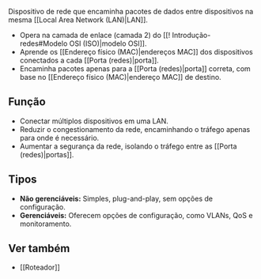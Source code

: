 Dispositivo de rede que encaminha pacotes de dados entre dispositivos na mesma [[Local Area Network (LAN)|LAN]].
*   Opera na camada de enlace (camada 2) do [[! Introdução-redes#Modelo OSI (ISO)|modelo OSI]].
*   Aprende os [[Endereço físico (MAC)|endereços MAC]] dos dispositivos conectados a cada [[Porta (redes)|porta]].
*   Encaminha pacotes apenas para a [[Porta (redes)|porta]] correta, com base no [[Endereço físico (MAC)|endereço MAC]] de destino.
## Função
*   Conectar múltiplos dispositivos em uma LAN.
*   Reduzir o congestionamento da rede, encaminhando o tráfego apenas para onde é necessário.
*   Aumentar a segurança da rede, isolando o tráfego entre as [[Porta (redes)|portas]].
## Tipos
*   **Não gerenciáveis:** Simples, plug-and-play, sem opções de configuração.
*   **Gerenciáveis:** Oferecem opções de configuração, como VLANs, QoS e monitoramento.
## Ver também
*   [[Roteador]]
